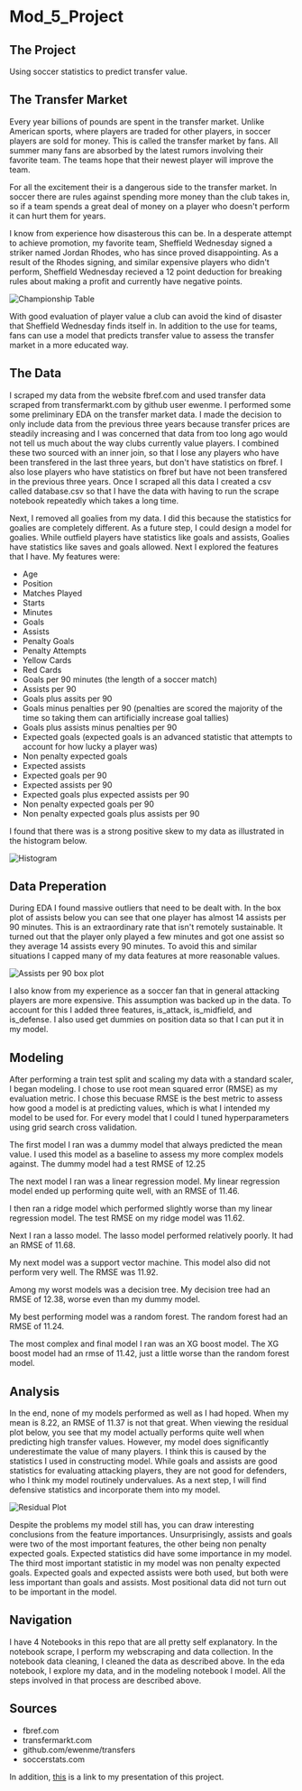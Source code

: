 # Mod_5_Project

## The Project

Using soccer statistics to predict transfer value.

## The Transfer Market

Every year billions of pounds are spent in the transfer market. Unlike American sports, where players are traded for other players, in soccer players are sold for money. This is called the transfer market by fans. All summer many fans are absorbed by the latest rumors involving their favorite team. The teams hope that their newest player will improve the team.

For all the excitement their is a dangerous side to the transfer market. In soccer there are rules against spending more money than the club takes in, so if a team spends a great deal of money on a player who doesn't perform it can hurt them for years.

I know from experience how disasterous this can be. In a desperate attempt to achieve promotion, my favorite team, Sheffield Wednesday signed a striker named Jordan Rhodes, who has since proved disappointing. As a result of the Rhodes signing, and similar expensive players who didn't perform, Sheffield Wednesday recieved a 12 point deduction for breaking rules about making a profit and currently have negative points.

![Championship Table](https://lh3.googleusercontent.com/sGm3cI3F1qxgVnHWgiV0L_XtxEhmGWsXNm89yANVPlsz7eOsU1Nsn7fThlVCJn8V0rbX3sgdXBG6g8elT3_1dZ8H06LuuuCXFx1ummA_)

With good evaluation of player value a club can avoid the kind of disaster that Sheffield Wednesday finds itself in. In addition to the use for teams, fans can use a model that predicts transfer value to assess the transfer market in a more educated way.

## The Data

I scraped my data from the website fbref.com and used transfer data scraped from transfermarkt.com by github user ewenme. I performed some some preliminary EDA on the transfer market data. I made the decision to only include data from the previous three years because transfer prices are steadily increasing and I was concerned that data from too long ago would not tell us much about the way clubs currently value players. I combined these two sourced with an inner join, so that I lose any players who have been transfered in the last three years, but don't have statistics on fbref. I also lose players who have statistics on fbref but have not been transfered in the previous three years. Once I scraped all this data I created a csv called database.csv so that I have the data with having to run the scrape notebook repeatedly which takes a long time.

Next, I removed all goalies from my data. I did this because the statistics for goalies are completely different. As a future step, I could design a model for goalies. While outfield players have statistics like goals and assists, Goalies have statistics like saves and goals allowed. Next I explored the features that I have. My features were:

* Age
* Position
* Matches Played
* Starts
* Minutes
* Goals
* Assists
* Penalty Goals
* Penalty Attempts
* Yellow Cards
* Red Cards
* Goals per 90 minutes (the length of a soccer match)
* Assists per 90
* Goals plus assits per 90
* Goals minus penalties per 90 (penalties are scored the majority of the time so taking them can artificially increase goal tallies)
* Goals plus assists minus penalties per 90
* Expected goals (expected goals is an advanced statistic that attempts to account for how lucky a player was)
* Non penalty expected goals
* Expected assists
* Expected goals per 90
* Expected assists per 90
* Expected goals plus expected assists per 90
* Non penalty expected goals per 90
* Non penalty expected goals plus assists per 90

I found that there was is a strong positive skew to my data as illustrated in the histogram below.

![Histogram](https://lh3.googleusercontent.com/KxxiL8DtDAS-ldjsMhi4lSx4NzSqPB-YbfoWcK6mHoqvHIK6md2wR1gmRf9viKFCPvygGrNQbOBvB84K5trfsRVTVceNrw7ITQVRJ40)

## Data Preperation

During EDA I found massive outliers that need to be dealt with. In the box plot of assists below you can see that one player has almost 14 assists per 90 minutes. This is an extraordinary rate that isn't remotely sustainable. It turned out that the player only played a few minutes and got one assist so they average 14 assists every 90 minutes. To avoid this and similar situations I capped many of my data features at more reasonable values.

![Assists per 90 box plot](https://lh5.googleusercontent.com/uCBvsSoHsu3vfld4xxweGVa1BAZ4kTmRDCdSaeZNA65VGt00AOi-dh6DyNG4iUt4-jqvZS1hMVkZRYWEiLUhWj0BvPdLfA2kK55vxbcO-379NrgpizeeoVR12J8NymvLiiOrRRmrM1k)

I also know from my experience as a soccer fan that in general attacking players are more expensive. This assumption was backed up in the data. To account for this I added three features, is_attack, is_midfield, and is_defense. I also used get dummies on position data so that I can put it in my model.

## Modeling

After performing a train test split and scaling my data with a standard scaler, I began modeling. I chose to use root mean squared error (RMSE) as my evaluation metric. I chose this becuase RMSE is the best metric to assess how good a model is at predicting values, which is what I intended my model to be used for. For every model that I could I tuned hyperparameters using grid search cross validation.

The first model I ran was a dummy model that always predicted the mean value. I used this model as a baseline to assess my more complex models against. The dummy model had a test RMSE of 12.25

The next model I ran was a linear regression model. My linear regression model ended up performing quite well, with an RMSE of 11.46.

I then ran a ridge model which performed slightly worse than my linear regression model. The test RMSE on my ridge model was 11.62.

Next I ran a lasso model. The lasso model performed relatively poorly. It had an RMSE of 11.68.

My next model was a support vector machine. This model also did not perform very well. The RMSE was 11.92.

Among my worst models was a decision tree. My decision tree had an RMSE of 12.38, worse even than my dummy model.

My best performing model was a random forest. The random forest had an RMSE of 11.24.

The most complex and final model I ran was an XG boost model. The XG boost model had an rmse of 11.42, just a little worse than the random forest model.

## Analysis

In the end, none of my models performed as well as I had hoped. When my mean is 8.22, an RMSE of 11.37 is not that great. When viewing the residual plot below, you see that my model actually performs quite well when predicting high transfer values. However, my model does significantly underestimate the value of many players. I think this is caused by the statistics I used in constructing model. While goals and assists are good statistics for evaluating attacking players, they are not good for defenders, who I think my model routinely undervalues. As a next step, I will find defensive statistics and incorporate them into my model.

![Residual Plot](https://lh6.googleusercontent.com/396Bbt68ZTjl5k6kKZiDh6Z7ocVvd4RoA0q8PMHPQYM8Sm4HiSgc8U3i7a3UrVFI_qqSyV9zGS8Pe42TRQNpVguL_WCVJR2TgYHgK1-XZj7tt-pFgdjzaxML8gyzRQSV1STqLjIt5QE)

Despite the problems my model still has, you can draw interesting conclusions from the feature importances. Unsurprisingly, assists and goals were two of the most important features, the other being non penalty expected goals. Expected statistics did have some importance in my model. The third most important statistic in my model was non penalty expected goals. Expected goals and expected assists were both used, but both were less important than goals and assists. Most positional data did not turn out to be important in the model.

## Navigation

I have 4 Notebooks in this repo that are all pretty self explanatory. In the notebook scrape, I perform my webscraping and data collection. In the notebook data cleaning, I cleaned the data as described above. In the eda notebook, I explore my data, and in the modeling notebook I model. All the steps involved in that process are described above.

## Sources

* fbref.com
* transfermarkt.com
* github.com/ewenme/transfers
* soccerstats.com

In addition, [this](https://docs.google.com/presentation/d/1U972OgnZSR4_1-3fxJr4ywPuWQkqS02mTgUVUxVd-vw/edit#slide=id.p) is a link to my presentation of this project.